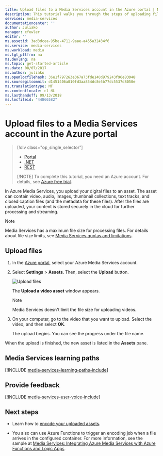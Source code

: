 ```yaml
---
title: Upload files to a Media Services account in the Azure portal | Microsoft Docs
description: This tutorial walks you through the steps of uploading files to a Media Services account in the Azure portal.
services: media-services
documentationcenter: ''
author: Juliako
manager: cfowler
editor: ''
ms.assetid: 3ad3dcea-95be-4711-9aae-a455a32434f6
ms.service: media-services
ms.workload: media
ms.tgt_pltfrm: na
ms.devlang: na
ms.topic: get-started-article
ms.date: 08/07/2017
ms.author: juliako
ms.openlocfilehash: 36e1f797263e367a73fde140d979243f96e83948
ms.sourcegitcommit: d1451406a010fd3aa854dc8e5b77dc5537d8050e
ms.translationtype: MT
ms.contentlocale: nl-NL
ms.lasthandoff: 09/13/2018
ms.locfileid: "44866582"
---
```

# <a name="upload-files-to-a-media-services-account-in-the-azure-portal"></a>Upload files to a Media Services account in the Azure portal
> [!div class="op_single_selector"]
> * [Portal](media-services-portal-upload-files.md)
> * [.NET](media-services-dotnet-upload-files.md)
> * [REST](media-services-rest-upload-files.md)
> 
> [!NOTE]
> To complete this tutorial, you need an Azure account. For details, see [Azure free trial](https://azure.microsoft.com/pricing/free-trial/). 
> 

In Azure Media Services, you upload your digital files to an asset. The asset can contain video, audio, images, thumbnail collections, text tracks, and closed caption files (and the metadata for these files). After the files are uploaded, your content is stored securely in the cloud for further processing and streaming.

> [!NOTE]
> Media Services has a maximum file size for processing files. For details about file size limits, see [Media Services quotas and limitations](media-services-quotas-and-limitations.md).
>

## <a name="upload-files"></a>Upload files
1. In the [Azure portal](https://portal.azure.com/), select your Azure Media Services account.
2. Select **Settings** > **Assets**. Then, select the **Upload** button.
   
    ![Upload files](./media/media-services-portal-vod-get-started/media-services-upload.png)
   
    The **Upload a video asset** window appears.
   
   > [!NOTE]
   > Media Services doesn't limit the file size for uploading videos.
 
3. On your computer, go to the video that you want to upload. Select the video, and then select **OK**.  
   
    The upload begins. You can see the progress under the file name.  

When the upload is finished, the new asset is listed in the **Assets** pane. 

## <a name="media-services-learning-paths"></a>Media Services learning paths
[!INCLUDE [media-services-learning-paths-include](../../../includes/media-services-learning-paths-include.md)]

## <a name="provide-feedback"></a>Provide feedback
[!INCLUDE [media-services-user-voice-include](../../../includes/media-services-user-voice-include.md)]

## <a name="next-steps"></a>Next steps
* Learn how to [encode your uploaded assets](media-services-portal-encode.md).

* You also can use Azure Functions to trigger an encoding job when a file arrives in the configured container. For more information, see the sample at [Media Services: Integrating Azure Media Services with Azure Functions and Logic Apps](https://azure.microsoft.com/resources/samples/media-services-dotnet-functions-integration/).


